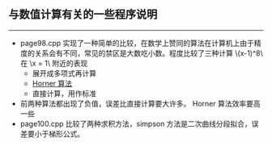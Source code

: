 <script type="text/javascript" src="http://cdn.mathjax.org/mathjax/latest/MathJax.js?config=default"></script>
## 与数值计算有关的一些程序说明
---
- page98.cpp 实现了一种简单的比较，在数学上赞同的算法在计算机上由于精度的关系会有不同，常见的禁区是大数吃小数。程度比较了三种计算 \\(x-1)^8\\ 在 \\x = 1\\ 附近的表现
   - 展开成多项式再计算
   - [Horner 算法](https://en.wikipedia.org/wiki/Horner%27s_method)
   - 直接计算，用作标准
- 前两种算法都出现了负值，误差比直接计算要大许多。 Horner 算法效率要高一些
- page100.cpp 比较了两种求积方法，simpson 方法是二次曲线分段拟合，误差要小于梯形公式。
